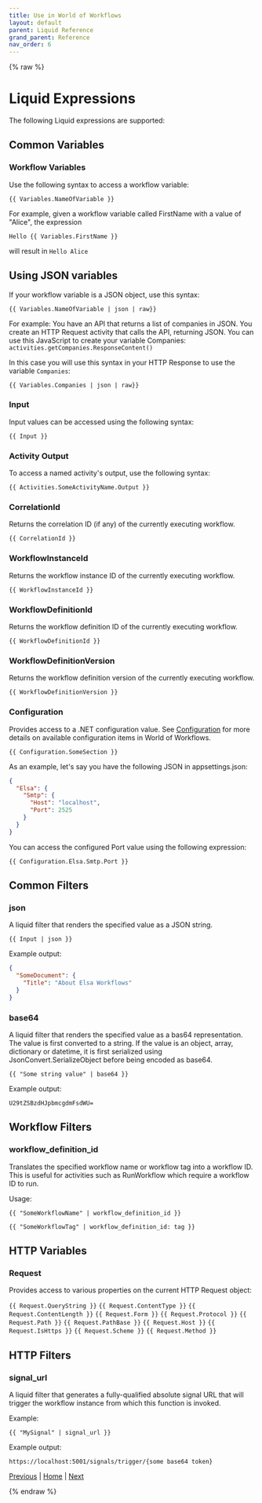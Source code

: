 ```yaml
---
title: Use in World of Workflows
layout: default
parent: Liquid Reference
grand_parent: Reference
nav_order: 6
---
```

{% raw %}
# Liquid Expressions

The following Liquid expressions are supported:

## Common Variables

### Workflow Variables
Use the following syntax to access a workflow variable:

```liquid
{{ Variables.NameOfVariable }}
```

For example, given a workflow variable called FirstName with a value of "Alice", the expression
```liquid
Hello {{ Variables.FirstName }}
``` 
will result in ```Hello Alice```

## Using JSON variables
If your workflow variable is a JSON object, use this syntax:

```liquid
{{ Variables.NameOfVariable | json | raw}}
```

For example:
You have an API that returns a list of companies in JSON.
You create an HTTP Request activity that calls the API, returning JSON.
You can use this JavaScript to create your variable Companies:
`activities.getCompanies.ResponseContent()`

In this case you will use this syntax in your HTTP Response to use the variable `Companies`:
```liquid
{{ Variables.Companies | json | raw}}
```




### Input
Input values can be accessed using the following syntax:

```liquid
{{ Input }}
```

### Activity Output
To access a named activity's output, use the following syntax:

```liquid
{{ Activities.SomeActivityName.Output }}
```

### CorrelationId
Returns the correlation ID (if any) of the currently executing workflow.

```liquid
{{ CorrelationId }}
```

### WorkflowInstanceId
Returns the workflow instance ID of the currently executing workflow.

```liquid
{{ WorkflowInstanceId }}
```

### WorkflowDefinitionId
Returns the workflow definition ID of the currently executing workflow.

```liquid
{{ WorkflowDefinitionId }}
```

### WorkflowDefinitionVersion
Returns the workflow definition version of the currently executing workflow.

```liquid
{{ WorkflowDefinitionVersion }}
```

### Configuration
Provides access to a .NET configuration value. See [Configuration](../../configuration-file.md) for more details on available configuration items in World of Workflows.

```liquid
{{ Configuration.SomeSection }}
```

As an example, let's say you have the following JSON in appsettings.json:

```json
{
  "Elsa": {
    "Smtp": {
      "Host": "localhost",
      "Port": 2525
    }
  }
}
```

You can access the configured Port value using the following expression:

```liquid
{{ Configuration.Elsa.Smtp.Port }}
```

## Common Filters

### json


A liquid filter that renders the specified value as a JSON string.

```liquid
{{ Input | json }}
```

Example output:

```json
{
  "SomeDocument": {
    "Title": "About Elsa Workflows"
  }
}
```

### base64
A liquid filter that renders the specified value as a bas64 representation. The value is first converted to a string. If the value is an object, array, dictionary or datetime, it is first serialized using JsonConvert.SerializeObject before being encoded as base64.

```liquid
{{ "Some string value" | base64 }}
```

Example output:

```
U29tZSBzdHJpbmcgdmFsdWU=
```

## Workflow Filters

### workflow_definition_id

Translates the specified workflow name or workflow tag into a workflow ID. This is useful for activities such as RunWorkflow which require a workflow ID to run.

Usage:

```liquid
{{ "SomeWorkflowName" | workflow_definition_id }}
```

```liquid
{{ "SomeWorkflowTag" | workflow_definition_id: tag }}
```

## HTTP Variables

### Request
Provides access to various properties on the current HTTP Request object:

```{{ Request.QueryString }}```
```{{ Request.ContentType }}```
```{{ Request.ContentLength }}```
```{{ Request.Form }}```
```{{ Request.Protocol }}```
```{{ Request.Path }}```
```{{ Request.PathBase }}```
```{{ Request.Host }}```
```{{ Request.IsHttps }}```
```{{ Request.Scheme }}```
```{{ Request.Method }}```

## HTTP Filters

### signal_url

A liquid filter that generates a fully-qualified absolute signal URL that will trigger the workflow instance from which this function is invoked.

Example:

```{{ "MySignal" | signal_url }}```

Example output:

```https://localhost:5001/signals/trigger/{some base64 token}```

[Previous](types.html) | [Home](README.html) | [Next](whitespace-control.html)

{% endraw %}